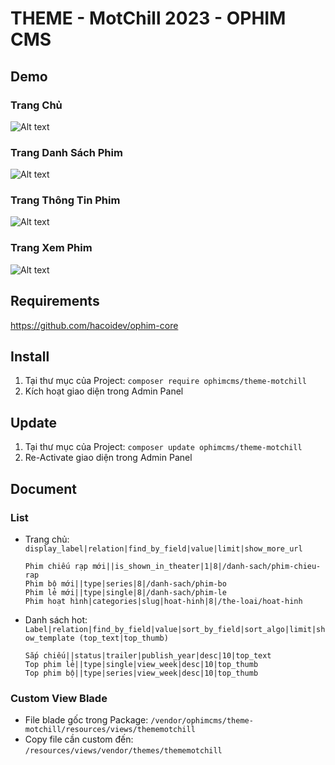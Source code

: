 # THEME - MotChill 2023 - OPHIM CMS

## Demo
### Trang Chủ
![Alt text](https://i.ibb.co/KKmxz2s/MOTCHILL-INDEX.png "Home Page")

### Trang Danh Sách Phim
![Alt text](https://i.ibb.co/Wg5Pc20/MOTCHILL-CATALOG.png "Catalog Page")

### Trang Thông Tin Phim
![Alt text](https://i.ibb.co/557G7Kc/MOTCHILL-SINGLE.png "Single Page")

### Trang Xem Phim
![Alt text](https://i.ibb.co/S6By19h/MOTCHILL-EPISODE.png "Episode Page")

## Requirements
https://github.com/hacoidev/ophim-core

## Install
1. Tại thư mục của Project: `composer require ophimcms/theme-motchill`
2. Kích hoạt giao diện trong Admin Panel

## Update
1. Tại thư mục của Project: `composer update ophimcms/theme-motchill`
2. Re-Activate giao diện trong Admin Panel

## Document
### List
- Trang chủ: `display_label|relation|find_by_field|value|limit|show_more_url`
    ```
    Phim chiếu rạp mới||is_shown_in_theater|1|8|/danh-sach/phim-chieu-rap
    Phim bộ mới||type|series|8|/danh-sach/phim-bo
    Phim lẻ mới||type|single|8|/danh-sach/phim-le
    Phim hoạt hình|categories|slug|hoat-hinh|8|/the-loai/hoat-hinh
    ```

- Danh sách hot:  `Label|relation|find_by_field|value|sort_by_field|sort_algo|limit|show_template (top_text|top_thumb)`
    ```
    Sắp chiếu||status|trailer|publish_year|desc|10|top_text
    Top phim lẻ||type|single|view_week|desc|10|top_thumb
    Top phim bộ||type|series|view_week|desc|10|top_thumb
    ```

### Custom View Blade
- File blade gốc trong Package: `/vendor/ophimcms/theme-motchill/resources/views/thememotchill`
- Copy file cần custom đến: `/resources/views/vendor/themes/thememotchill`
